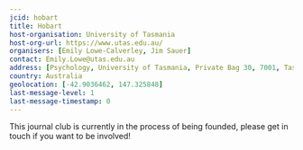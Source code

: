 ```yaml
---
jcid: hobart
title: Hobart 
host-organisation: University of Tasmania 
host-org-url: https://www.utas.edu.au/
organisers: [Emily Lowe-Calverley, Jim Sauer] 
contact: Emily.Lowe@utas.edu.au 
address: [Psychology, University of Tasmania, Private Bag 30, 7001, Tasmania]
country: Australia
geolocation: [-42.9036462, 147.325848]
last-message-level: 1
last-message-timestamp: 0
---
```

This journal club is currently in the process of being founded, please get in touch if you want to be involved!
